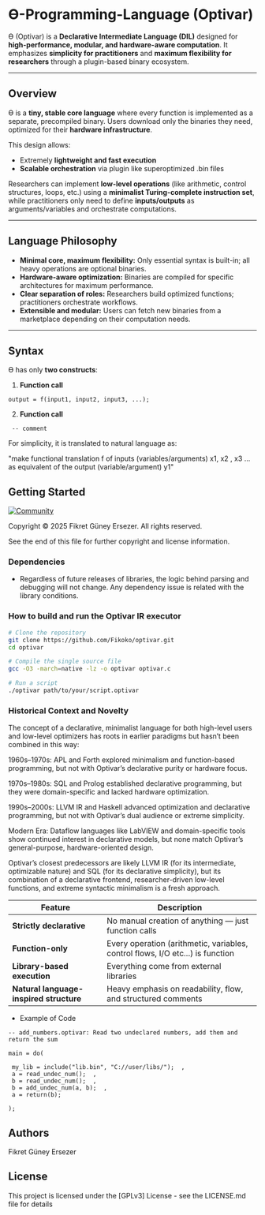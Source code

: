 
# Ɵ-Programming-Language (Optivar)

Ɵ (Optivar) is a **Declarative Intermediate Language (DIL)** designed for **high-performance, modular, and hardware-aware computation**. It emphasizes **simplicity for practitioners** and **maximum flexibility for researchers** through a plugin-based binary ecosystem.

---

## Overview

Ɵ is a **tiny, stable core language** where every function is implemented as a separate, precompiled binary. Users download only the binaries they need, optimized for their **hardware infrastructure**.  

This design allows:

- Extremely **lightweight and fast execution**  
- **Scalable orchestration** via plugin like superoptimized .bin files  

Researchers can implement **low-level operations** (like arithmetic, control structures, loops, etc.) using a **minimalist Turing-complete instruction set**, while practitioners only need to define **inputs/outputs** as arguments/variables and orchestrate computations.

---

## Language Philosophy

- **Minimal core, maximum flexibility:** Only essential syntax is built-in; all heavy operations are optional binaries.  
- **Hardware-aware optimization:** Binaries are compiled for specific architectures for maximum performance.  
- **Clear separation of roles:** Researchers build optimized functions; practitioners orchestrate workflows.  
- **Extensible and modular:** Users can fetch new binaries from a marketplace depending on their computation needs.

---

## Syntax

Ɵ has only **two constructs**:

1. **Function call**
```
output = f(input1, input2, input3, ...);
```

2. **Function call** 
```
 -- comment 
```

For simplicity, it is translated to natural language as:

"make functional translation f of inputs (variables/arguments) x1, x2 , x3 ... as equivalent of the output (variable/argument) y1"

## Getting Started

[![Community](https://img.shields.io/badge/Community-Join-blue.svg)](https://github.com/Fikoko/Optivar/discussions) 

Copyright © 2025 Fikret Güney Ersezer. All rights reserved.

See the end of this file for further copyright and license information.

### Dependencies

* Regardless of future releases of libraries, the logic behind parsing and debugging will not change. Any dependency issue is related with the library conditions.

### How to build and run the Optivar IR executor

```bash
# Clone the repository
git clone https://github.com/Fikoko/optivar.git
cd optivar

# Compile the single source file
gcc -O3 -march=native -lz -o optivar optivar.c

# Run a script
./optivar path/to/your/script.optivar
```

### Historical Context and Novelty
The concept of a declarative, minimalist language for both high-level users and low-level optimizers has roots in earlier paradigms but hasn’t been combined in this way:

1960s–1970s: APL and Forth explored minimalism and function-based programming, but not with Optivar’s declarative purity or hardware focus.

1970s–1980s: SQL and Prolog established declarative programming, but they were domain-specific and lacked hardware optimization.

1990s–2000s: LLVM IR and Haskell advanced optimization and declarative programming, but not with Optivar’s dual audience or extreme simplicity.

Modern Era: Dataflow languages like LabVIEW and domain-specific tools show continued interest in declarative models, but none match Optivar’s general-purpose, hardware-oriented design.


Optivar’s closest predecessors are likely LLVM IR (for its intermediate, optimizable nature) and SQL (for its declarative simplicity), but its combination of a declarative frontend, researcher-driven low-level functions, and extreme syntactic minimalism is a fresh approach.


| Feature                                 | Description                                                                    |
| --------------------------------------- | ------------------------------------------------------------------------------ |
| **Strictly declarative**                | No manual creation of anything — just function calls                           |
| **Function-only**                       | Every operation (arithmetic, variables, control flows, I/O etc...) is function |
| **Library-based execution**             | Everything come from external libraries                                        |
| **Natural language-inspired structure** | Heavy emphasis on readability, flow, and structured comments                   |



* Example of Code

```
-- add_numbers.optivar: Read two undeclared numbers, add them and return the sum

main = do(

 my_lib = include("lib.bin", "C://user/libs/");  ,   
 a = read_undec_num();  ,                          
 b = read_undec_num();  ,                          
 b = add_undec_num(a, b);  ,                       
 a = return(b);                                    

);
```

## Authors
Fikret Güney Ersezer

## License

This project is licensed under the [GPLv3] License - see the LICENSE.md file for details
